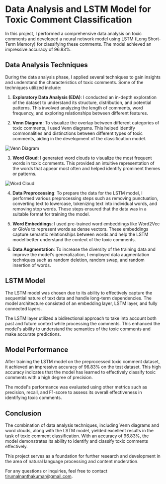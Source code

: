 # Data Analysis and LSTM Model for Toxic Comment Classification

In this project, I performed a comprehensive data analysis on toxic comments and developed a neural network model using LSTM (Long Short-Term Memory) for classifying these comments. The model achieved an impressive accuracy of 96.83%.

## Data Analysis Techniques

During the data analysis phase, I applied several techniques to gain insights and understand the characteristics of toxic comments. Some of the techniques utilized include:

1. **Exploratory Data Analysis (EDA)**: I conducted an in-depth exploration of the dataset to understand its structure, distribution, and potential patterns. This involved analyzing the length of comments, word frequency, and exploring relationships between different features.

2. **Venn Diagram**: To visualize the overlap between different categories of toxic comments, I used Venn diagrams. This helped identify commonalities and distinctions between different types of toxic comments, aiding in the development of the classification model.

![Venn Diagram](assets/venn_diagram.png)

3. **Word Cloud**: I generated word clouds to visualize the most frequent words in toxic comments. This provided an intuitive representation of the words that appear most often and helped identify prominent themes or patterns.

![Word Cloud](assets/word_cloud.png)

4. **Data Preprocessing**: To prepare the data for the LSTM model, I performed various preprocessing steps such as removing punctuation, converting text to lowercase, tokenizing text into individual words, and removing stop words. These steps ensured that the data was in a suitable format for training the model.

5. **Word Embeddings**: I used pre-trained word embeddings like Word2Vec or GloVe to represent words as dense vectors. These embeddings capture semantic relationships between words and help the LSTM model better understand the context of the toxic comments.

6. **Data Augmentation**: To increase the diversity of the training data and improve the model's generalization, I employed data augmentation techniques such as random deletion, random swap, and random insertion of words.

## LSTM Model

The LSTM model was chosen due to its ability to effectively capture the sequential nature of text data and handle long-term dependencies. The model architecture consisted of an embedding layer, LSTM layer, and fully connected layers.

The LSTM layer utilized a bidirectional approach to take into account both past and future context while processing the comments. This enhanced the model's ability to understand the semantics of the toxic comments and make accurate predictions.

## Model Performance

After training the LSTM model on the preprocessed toxic comment dataset, it achieved an impressive accuracy of 96.83% on the test dataset. This high accuracy indicates that the model has learned to effectively classify toxic comments with a high degree of precision.

The model's performance was evaluated using other metrics such as precision, recall, and F1-score to assess its overall effectiveness in identifying toxic comments.

## Conclusion

The combination of data analysis techniques, including Venn diagrams and word clouds, along with the LSTM model, yielded excellent results in the task of toxic comment classification. With an accuracy of 96.83%, the model demonstrates its ability to identify and classify toxic comments effectively.

This project serves as a foundation for further research and development in the area of natural language processing and content moderation.

For any questions or inquiries, feel free to contact [tirumalnanthakumar@gmail.com](mailto:tirumalnanthakumar@gmail.com).
